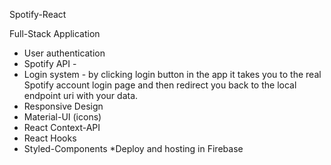 Spotify-React 

Full-Stack Application

* User authentication
* Spotify API - 
* Login system - by clicking login button in the app it takes you to the real Spotify account login page and then redirect you back to the local endpoint uri with your data. 
* Responsive Design
* Material-UI (icons)
* React Context-API
* React Hooks
* Styled-Components
*Deploy and hosting in Firebase 
